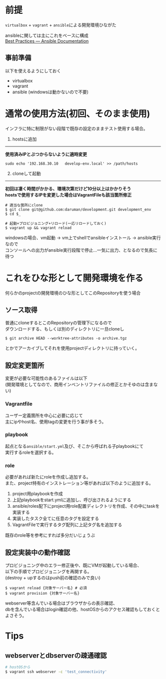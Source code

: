 前提
================================================================================

`virtualbox` + `vagrant` + `ansible`による開発環境ひながた  

ansibleに関しては主にこれをベースに構成  
[Best Practices — Ansible Documentation](http://docs.ansible.com/playbooks_best_practices.html)  


事前準備
--------------------------------------------------------------------------------

以下を使えるようにしておく

- virtualbox
- vagrant
- ansible (windowsは動かないので不要)


通常の使用方法(初回、そのまま使用)
================================================================================

インフラに特に制限がない段階で既存の設定のままテスト使用する場合。

1. hostsに追加
--------------------------------------------------------------------------------

__使用済みIPとぶつからないように適時変更__
```
sudo echo '192.168.30.10   develop-env.local' >> /path/hosts
```

2. cloneして起動
--------------------------------------------------------------------------------

__初回は凄く時間がかかる、環境次第だけど10分以上はかかりそう__  
__hostsで使用するIPを変更した場合はVagrantFileも該当箇所修正__  

```
# 適当な箇所にclone
$ git clone git@github.com:daruman/development.git development_env
$ cd $_

# 起動+プロビジョニング+リロード(一応リロードしておく)
$ vagrant up && vagrant reload
```

windowsの場合、vm起動 -> vm上でshellでansibleインストール -> ansible実行なので  
コンソールへの出力がansible実行段階で停止…一気に出力、となるので気長に待つ


これをひな形として開発環境を作る
================================================================================

何らかのprojectの開発環境のひな形としてこのRepositoryを使う場合


ソース取得
--------------------------------------------------------------------------------

普通にcloneするとこのRepositoryの管理下になるので  
ダウンロードする、もしくは別のディレクトリに一旦cloneし
```
$ git archive HEAD --worktree-attributes -o archive.tgz
```
とかでアーカイブしてそれを使用projectディレクトリに持っていく。


設定変更箇所
--------------------------------------------------------------------------------

変更が必要な可能性のあるファイルは以下  
(開発環境としてなので、商用インベントリファイルの修正とかそゆのは含まない)

### Vagrantfile

ユーザー定義箇所を中心に必要に応じて  
主にipやhost名、使用tagの変更を行う事が多そう。

### playbook

起点となる`ansible/start.yml`及び、そこから呼ばれる子playbookにて  
実行するroleを選択する。

### role

必要があれば新たにroleを作成し追加する。  
また、project特有のインストレーション等があれば以下のように追加する。
1. project用playbookを作成
2. 上記playbookをstart.ymlに追加し、呼び出されるようにする
3. ansible/roles配下にproject用role配置ディレクトリを作成、その中にtaskを実装する
4. 実装したタスク全てに任意のタグを設定する
5. VagrantFileで実行するタグ配列に上記タグ名を追加する

既存のrole等を参考にすれば多分だいじょうぶ


設定実装中の動作確認
--------------------------------------------------------------------------------

プロビジョニング中のエラー修正後や、既にVMが起動している場合、  
以下の手順でプロビジョニングを再開する。  
(destroy + upするのはpush前の確認のみで良い)
```
$ vagrant reload {対象サーバー名} # 必須
$ vagrant provision {対象サーバー名}
```

webserver等含んでいる場合はブラウザからの表示確認、  
dbを含んでいる場合はlogin確認の他、hostOSからのアクセス確認もしておくとよさそう。



Tips
================================================================================

webserverとdbserverの疎通確認
--------------------------------------------------------------------------------

```sh
# hostOSから
$ vagrant ssh webserver -c 'test_connectivity'
```

